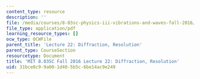 ```yaml
---
content_type: resource
description: ''
file: /media/courses/8-03sc-physics-iii-vibrations-and-waves-fall-2016/31bce0c99a001d405b5c6be14ac9e249_MIT8_03SCF16_hw_Lec22.pdf
file_type: application/pdf
learning_resource_types: []
ocw_type: OCWFile
parent_title: 'Lecture 22: Diffraction, Resolution'
parent_type: CourseSection
resourcetype: Document
title: 'MIT 8.03SC Fall 2016 Lecture 22: Diffraction, Resolution'
uid: 31bce0c9-9a00-1d40-5b5c-6be14ac9e249
---
```

